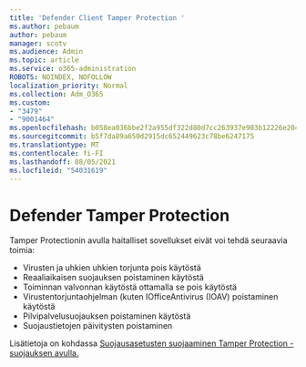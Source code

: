 ```yaml
---
title: 'Defender Client Tamper Protection '
ms.author: pebaum
author: pebaum
manager: scotv
ms.audience: Admin
ms.topic: article
ms.service: o365-administration
ROBOTS: NOINDEX, NOFOLLOW
localization_priority: Normal
ms.collection: Adm_O365
ms.custom:
- "3479"
- "9001464"
ms.openlocfilehash: b058ea036bbe2f2a955df322d80d7cc263937e903b12226e204b24432035f06e
ms.sourcegitcommit: b5f7da89a650d2915dc652449623c78be6247175
ms.translationtype: MT
ms.contentlocale: fi-FI
ms.lasthandoff: 08/05/2021
ms.locfileid: "54031619"
---
```

# <a name="defender-tamper-protection"></a>Defender Tamper Protection 

Tamper Protectionin avulla haitalliset sovellukset eivät voi tehdä seuraavia toimia:

- Virusten ja uhkien uhkien torjunta pois käytöstä
- Reaaliaikaisen suojauksen poistaminen käytöstä
- Toiminnan valvonnan käytöstä ottamalla se pois käytöstä
- Virustentorjuntaohjelman (kuten IOfficeAntivirus (IOAV) poistaminen käytöstä
- Pilvipalvelusuojauksen poistaminen käytöstä
- Suojaustietojen päivitysten poistaminen

Lisätietoja on kohdassa [Suojausasetusten suojaaminen Tamper Protection - suojauksen avulla.](https://docs.microsoft.com/windows/security/threat-protection/windows-defender-antivirus/prevent-changes-to-security-settings-with-tamper-protection)